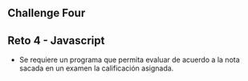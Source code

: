 ## Challenge Four ##

## Reto 4 - Javascript ##
- Se requiere un programa que permita evaluar de acuerdo a la nota sacada en un examen la calificación asignada.
